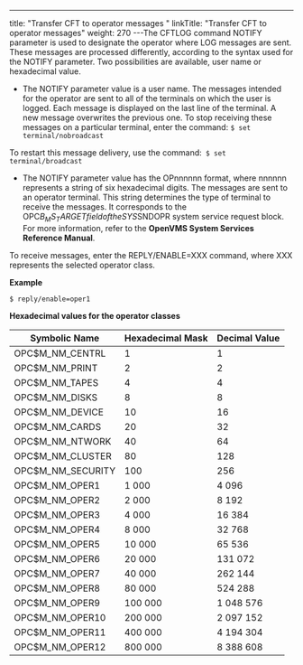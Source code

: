 ---
title: "Transfer CFT to operator messages "
linkTitle: "Transfer CFT to operator messages"
weight: 270
---The CFTLOG command NOTIFY parameter is used to designate the operator where LOG messages are sent. These messages are processed differently, according to the syntax used for the NOTIFY parameter. Two possibilities are available, user name or hexadecimal value.

* The NOTIFY parameter value is a user name. The messages intended for the operator are sent to all of the terminals on which the user is logged. Each message is displayed on the last line of the terminal. A new message overwrites the previous one. To stop receiving these messages on a particular terminal, enter the command: `$ set terminal/nobroadcast`

To restart this message delivery, use the command:` $ set terminal/broadcast`

* The NOTIFY parameter value has the OPnnnnnn format, where nnnnnn represents a string of six hexadecimal digits. The messages are sent to an operator terminal. This string determines the type of terminal to receive the messages. It corresponds to the OPC$B_MS_TARGET field of the SYS$SNDOPR system service request block. For more information, refer to the **OpenVMS System Services Reference Manual**.

To receive messages, enter the REPLY/ENABLE=XXX command, where XXX represents the selected operator class.

**Example**

```
$ reply/enable=oper1
```

**Hexadecimal values for the operator classes**


| Symbolic Name  | Hexadecimal Mask  | Decimal Value  |
| --- | --- | --- |
| OPC$M_NM_CENTRL | 1 | 1 |
| OPC$M_NM_PRINT | 2 | 2 |
| OPC$M_NM_TAPES | 4 | 4 |
| OPC$M_NM_DISKS | 8 | 8 |
| OPC$M_NM_DEVICE | 10 | 16 |
| OPC$M_NM_CARDS | 20 | 32 |
| OPC$M_NM_NTWORK | 40 | 64 |
| OPC$M_NM_CLUSTER | 80 | 128 |
| OPC$M_NM_SECURITY | 100 | 256 |
| OPC$M_NM_OPER1 | 1 000 | 4 096 |
| OPC$M_NM_OPER2 | 2 000 | 8 192 |
| OPC$M_NM_OPER3 | 4 000 | 16 384 |
| OPC$M_NM_OPER4 | 8 000 | 32 768 |
| OPC$M_NM_OPER5 | 10 000 | 65 536 |
| OPC$M_NM_OPER6 | 20 000 | 131 072 |
| OPC$M_NM_OPER7 | 40 000 | 262 144 |
| OPC$M_NM_OPER8 | 80 000 | 524 288 |
| OPC$M_NM_OPER9 | 100 000 | 1 048 576 |
| OPC$M_NM_OPER10 | 200 000 | 2 097 152 |
| OPC$M_NM_OPER11 | 400 000 | 4 194 304 |
| OPC$M_NM_OPER12 | 800 000 | 8 388 608 |

